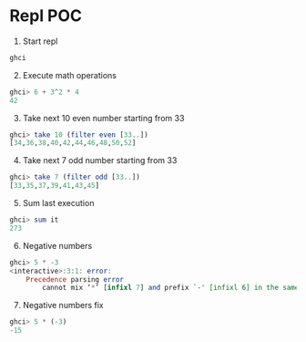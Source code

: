 # Repl POC

1. Start repl 
```bash
ghci
```

2. Execute math operations
```haskell
ghci> 6 + 3^2 * 4
42
```

3. Take next 10 even number starting from 33
```haskell
ghci> take 10 (filter even [33..])
[34,36,38,40,42,44,46,48,50,52]
```

4. Take next 7 odd number starting from 33
```haskell
ghci> take 7 (filter odd [33..])
[33,35,37,39,41,43,45]
```

5. Sum last execution
```haskell
ghci> sum it
273
```

6. Negative numbers
```haskell
ghci> 5 * -3
<interactive>:3:1: error:
    Precedence parsing error
        cannot mix ‘*’ [infixl 7] and prefix `-' [infixl 6] in the same infix expression
```

7. Negative numbers fix
```haskell
ghci> 5 * (-3)
-15
```
